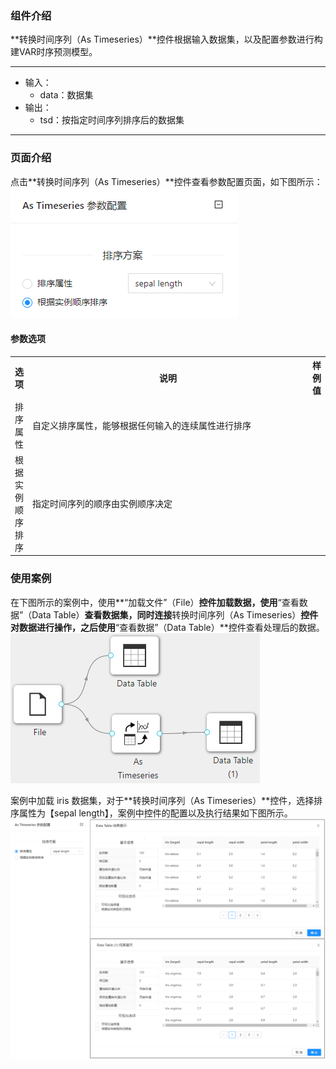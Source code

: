 ### 组件介绍
**转换时间序列（As Timeseries）**控件根据输入数据集，以及配置参数进行构建VAR时序预测模型。

<hr/>

- 输入：
  - data：数据集
- 输出：
  - tsd：按指定时间序列排序后的数据集

<hr/>


### 页面介绍
点击**转换时间序列（As Timeseries）**控件查看参数配置页面，如下图所示：  
![param](/img/aistudio/time-series/as-timeseries/param.png)

#### 参数选项
<table>
  <tr>
    <th>选项</th>
    <th width="650">说明</th>
    <th>样例值</th>
  </tr>
  <tr>
      <td>排序属性</td> 
      <td>
      自定义排序属性，能够根据任何输入的连续属性进行排序
      </td> 
      <td></td>
  </tr>
  <tr>
      <td>根据实例顺序排序</td> 
      <td>
      指定时间序列的顺序由实例顺序决定
      </td> 
      <td></td>
  </tr>
</table>

### 使用案例
在下图所示的案例中，使用**“加载文件”（File）**控件加载数据，使用**“查看数据”（Data Table）**查看数据集，同时连接**转换时间序列（As Timeseries）**控件对数据进行操作，之后使用**“查看数据”（Data Table）**控件查看处理后的数据。  
![workflow](/img/aistudio/time-series/as-timeseries/workflow.png)

案例中加载 iris 数据集，对于**转换时间序列（As Timeseries）**控件，选择排序属性为【sepal length】，案例中控件的配置以及执行结果如下图所示。   
![workflow-result](/img/aistudio/time-series/as-timeseries/workflow-result.png)